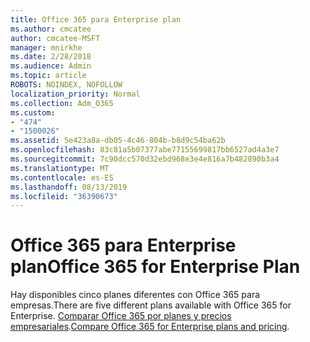 ```yaml
---
title: Office 365 para Enterprise plan
ms.author: cmcatee
author: cmcatee-MSFT
manager: mnirkhe
ms.date: 2/28/2018
ms.audience: Admin
ms.topic: article
ROBOTS: NOINDEX, NOFOLLOW
localization_priority: Normal
ms.collection: Adm_O365
ms.custom:
- "474"
- "1500026"
ms.assetid: 5e423a8a-db05-4c46-804b-b8d9c54ba62b
ms.openlocfilehash: 83c81a5b07377abe77155699817bb6527ad4a3e7
ms.sourcegitcommit: 7c90dcc570d32ebd968e3e4e816a7b482890b3a4
ms.translationtype: MT
ms.contentlocale: es-ES
ms.lasthandoff: 08/13/2019
ms.locfileid: "36390673"
---
```

# <a name="office-365-for-enterprise-plan"></a><span data-ttu-id="db1ed-102">Office 365 para Enterprise plan</span><span class="sxs-lookup"><span data-stu-id="db1ed-102">Office 365 for Enterprise Plan</span></span>

<span data-ttu-id="db1ed-103">Hay disponibles cinco planes diferentes con Office 365 para empresas.</span><span class="sxs-lookup"><span data-stu-id="db1ed-103">There are five different plans available with Office 365 for Enterprise.</span></span> <span data-ttu-id="db1ed-104">[Comparar Office 365 por planes y precios empresariales](https://products.office.com/business/compare-more-office-365-for-business-plans).</span><span class="sxs-lookup"><span data-stu-id="db1ed-104">[Compare Office 365 for Enterprise plans and pricing](https://products.office.com/business/compare-more-office-365-for-business-plans).</span></span>  